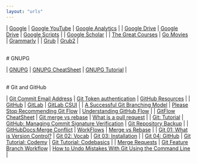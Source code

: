```yaml
---
layout: "urls"
---
```


| [Google](https://google.com/) | [Google YouTube](https://www.youtube.com/) | [Google Analytics](https://analytics.google.com/) | 
| [Google Drive](https://drive.google.com/) | [Google Drive](https://drive.google.com/) | [Google Scripts](https://rahmatm.samik-ibrahim.vlsm.org/2017/07/google-scripts.html) |
| [Google Scholar](https://scholar.google.com/) |
| [The Great Courses](https://www.thegreatcourses.com/) | [Go Movies](https://www12.gomoviesfree.page/) | [Grammarly](https://grammarly.com/) |
| [Grub](https://www.dedoimedo.com/computers/grub.html) | [Grub2](https://www.dedoimedo.com/computers/grub-2.html) |

<br>
# GNUPG

| [GNUPG](https://gnupg.org/) | [GNUPG CheatSheet](https://stuff.imeos.org/persistent/gpg-cheatsheet.pdf) | [GNUPG Tutorial](https://futureboy.us/pgp.html) |

<br>
# Git and GitHub

| [Git Commit Email Address](https://docs.github.com/en/free-pro-team@latest/github/setting-up-and-managing-your-github-user-account/setting-your-commit-email-address) | [Git Token authentication](https://github.blog/2020-12-15-token-authentication-requirements-for-git-operations/) | [GitHub Resources](https://docs.github.com/en/free-pro-team@latest/github/getting-started-with-github) |
| [GitHub](https://github.com/) | [GitLab](https://about.gitlab.com/) | [GitLab CSUI](https://gitlab.cs.ui.ac.id/) |
| [A Successful Git Branching Model](https://nvie.com/posts/a-successful-git-branching-model/) | [Please Stop  Recommending Git Flow](https://georgestocker.com/2020/03/04/please-stop-recommending-git-flow/) | [Understanding GitHub Flow](https://guides.github.com/introduction/flow/) |
| [GitFlow CheatSheet](http://danielkummer.github.io/git-flow-cheatsheet/) | [Git merge vs rebase](https://youtu.be/CRlGDDprdOQ) | [What is a pull request](https://www.youtube.com/watch?v=For9VtrQx58) |
| [Git: Tutorial](https://backlog.com/git-tutorial/) | [GitHub: Managing Commit Signature Verification](https://docs.github.com/en/github/authenticating-to-github/managing-commit-signature-verification) | [Git Repository Backup](https://git-memo.readthedocs.io/en/latest/repository_backup.html) |
| [GitHubDocs:Merge Conflict](https://docs.github.com/en/free-pro-team@latest/github/collaborating-with-issues-and-pull-requests/resolving-a-merge-conflict-using-the-command-line) | [WorkFlows](https://www.atlassian.com/git/tutorials/comparing-workflows) | [Merge vs Rebase](https://www.atlassian.com/git/tutorials/merging-vs-rebasing) |
| [Git 01: What is Version Control?](https://www.youtube.com/watch?v=9GKpbI1siow) | [Git 02: Vocab](https://www.youtube.com/watch?v=n-p1RUmdl9M) | [Git 03: Installation](https://www.youtube.com/watch?v=UFEby2zo-9E) | 
| [Git 04: GitHub](https://www.youtube.com/watch?v=ol_UCWox9kc) | [Git Tutorial: Codemy](https://www.youtube.com/playlist?list=PLjQo0sojbbxVHcVN4h9DMu6U6spKk21uP) | [Git Tutorial: Codebasics](https://www.youtube.com/playlist?list=PLeo1K3hjS3usJuxZZUBdjAcilgfQHkRzW) | 
| [Merge Requests](https://docs.gitlab.com/ee/user/project/merge_requests/getting_started.html) | [Git Feature Branch Workflow](https://www.atlassian.com/git/tutorials/comparing-workflows/feature-branch-workflow) | [How to Undo Mistakes With Git Using the Command Line](https://www.youtube.com/watch?v=lX9hsdsAeTk) |


